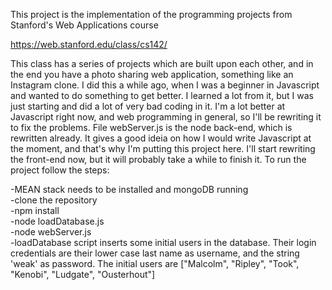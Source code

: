 This project is the implementation of the programming projects from Stanford's Web Applications course <br />

https://web.stanford.edu/class/cs142/
<br />

This class has a series of projects which are built upon each other, and in the end you have a photo
sharing web application, something like an Instagram clone. I did this a while ago, when I was a beginner 
in Javascript and wanted to do something to get better. 
I learned a lot from it, but I was just starting and did a lot of very bad coding in it. 
I'm a lot better at Javascript right now, and web programming in general, so I'll be rewriting it to fix
the problems. File webServer.js is the node back-end, which is rewritten already. It gives a good ideia on how
I would write Javascript at the moment, and that's why I'm putting this project here. I'll start rewriting the 
front-end now, but it will probably take a while to finish it. To run the project follow the steps:

-MEAN stack needs to be installed and mongoDB running <br />
-clone the repository <br />
-npm install <br />
-node loadDatabase.js <br />
-node webServer.js <br />
-loadDatabase script inserts some initial users in the database. Their login credentials are their
lower case last name as username, and the string 'weak' as password. 
The initial users are ["Malcolm", "Ripley", "Took", "Kenobi", "Ludgate", "Ousterhout"]
